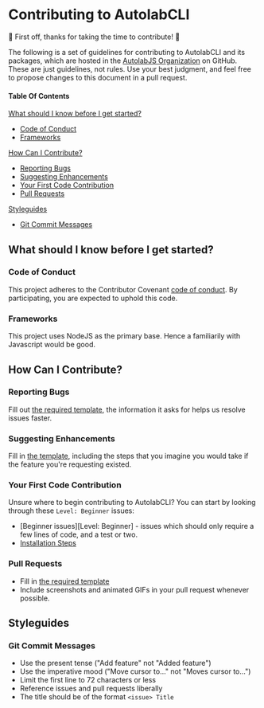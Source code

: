 # Contributing to AutolabCLI

:tada: First off, thanks for taking the time to contribute! :tada:

The following is a set of guidelines for contributing to AutolabCLI and its packages, which are hosted in the [AutolabJS Organization](https://github.com/AutolabJS) on GitHub.
These are just guidelines, not rules. Use your best judgment, and feel free to propose changes to this document in a pull request.

#### Table Of Contents

[What should I know before I get started?](#what-should-i-know-before-i-get-started)
  * [Code of Conduct](#code-of-conduct)
  * [Frameworks](#frameworks)

[How Can I Contribute?](#how-can-i-contribute)
  * [Reporting Bugs](#reporting-bugs)
  * [Suggesting Enhancements](#suggesting-enhancements)
  * [Your First Code Contribution](#your-first-code-contribution)
  * [Pull Requests](#pull-requests)

[Styleguides](#styleguides)
  * [Git Commit Messages](#git-commit-messages)

## What should I know before I get started?

### Code of Conduct

This project adheres to the Contributor Covenant [code of conduct](CODE_OF_CONDUCT.md).
By participating, you are expected to uphold this code.

### Frameworks

This project uses NodeJS as the primary base. Hence a familiarily with Javascript would be good.

## How Can I Contribute?

### Reporting Bugs

Fill out [the required template](ISSUE_TEMPLATE.md), the information it asks for helps us resolve issues faster.

### Suggesting Enhancements

Fill in [the template](ISSUE_TEMPLATE.md), including the steps that you imagine you would take if the feature you're requesting existed.

### Your First Code Contribution

Unsure where to begin contributing to AutolabCLI? You can start by looking through these `Level: Beginner` issues:

* [Beginner issues][Level: Beginner] - issues which should only require a few lines of code, and a test or two.
* [Installation Steps](https://github.com/AutolabJS/autolabcli/wiki/Installation)

### Pull Requests

* Fill in [the required template](PULL_REQUEST_TEMPLATE.md)
* Include screenshots and animated GIFs in your pull request whenever possible.

## Styleguides

### Git Commit Messages

* Use the present tense ("Add feature" not "Added feature")
* Use the imperative mood ("Move cursor to..." not "Moves cursor to...")
* Limit the first line to 72 characters or less
* Reference issues and pull requests liberally
* The title should be of the format `<issue> Title`
